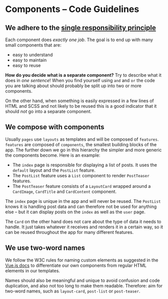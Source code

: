 # Components – Code Guidelines

## We adhere to the [single responsibility principle](https://en.wikipedia.org/wiki/Single_responsibility_principle)

Each component does _exactly one job_. The goal is to end up with many small components that are:
- easy to understand
- easy to maintain
- easy to reuse

**How do you decide what is a separate component?** Try to describe what it does in _one sentence_! When you find yourself using `and` and `or` the code you are talking about should probably be split up into two or more components.

On the other hand, when something is easily expressed in a few lines of HTML and SCSS and not likely to be reused this is a good indicator that it should _not_ go into a separate component.

## We compose with components

Usually `pages` use `layouts` as templates and will be composed of `features`. `features` are composed of `components`, the smallest building blocks of the app. The further down we go in this hierarchy the simpler and more generic the components become. Here is an example:

- The `index` page is responsible for displaying a list of posts. It uses the `default` layout and the `PostList` feature.
- The `PostList` feature uses a `List` component to render `PostTeaser` features.
- The `PostTeaser` feature consists of a `LayoutCard` wrapped around a `CardImage`, `CardTitle` and `CardContent` component.

The `index` page is unique in the app and will never be reused. The `PostList` knows it is handling post data and can therefore not be used for anything else – but it can display posts on the `index` as well as the `user` page.

The `Card` on the other hand does not care about the type of data it needs to handle. It just takes whatever it receives and renders it in a certain way, so it can be reused throughout the app for many different features.

## We use two-word names

We follow the W3C rules for naming custom elements as suggested in the [Vue.js docs](https://vuejs.org/v2/guide/components-registration.html#Component-Names) to differentiate our own components from regular HTML elements in our templates.

Names should also be meaningful and unique to avoid confusion and code duplication, and also not too long to make them readable. Therefore: aim for two-word names, such as `layout-card`, `post-list` or `post-teaser`.
